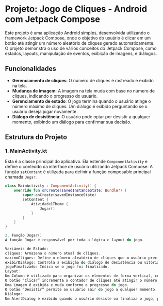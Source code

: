 # Projeto: Jogo de Cliques - Android com Jetpack Compose

Este projeto é uma aplicação Android simples, desenvolvida utilizando o framework Jetpack Compose, onde o objetivo do usuário é clicar em um botão até atingir um número aleatório de cliques gerado automaticamente. O projeto demonstra o uso de vários conceitos do Jetpack Compose, como estados, layouts, manipulação de eventos, exibição de imagens, e diálogos.

## Funcionalidades

- **Gerenciamento de cliques**: O número de cliques é rastreado e exibido na tela.
- **Mudança de imagem**: A imagem na tela muda com base no número de cliques, indicando o progresso do usuário.
- **Gerenciamento de estado**: O jogo termina quando o usuário atinge o número máximo de cliques. Um diálogo é exibido perguntando se o usuário deseja jogar novamente.
- **Diálogo de desistência**: O usuário pode optar por desistir a qualquer momento, exibindo um diálogo para confirmar sua decisão.

## Estrutura do Projeto

### 1. MainActivity.kt

Esta é a classe principal do aplicativo. Ela estende `ComponentActivity` e define o conteúdo da interface de usuário utilizando Jetpack Compose. A função `setContent` é utilizada para definir a função composable principal chamada `Jogar`.

```kotlin
class MainActivity : ComponentActivity() {
    override fun onCreate(savedInstanceState: Bundle?) {
        super.onCreate(savedInstanceState)
        setContent {
            Atividade1Theme {
                Jogar()
            }
        }
    }
}

2. Função Jogar()
A função Jogar é responsável por toda a lógica e layout do jogo.

Variáveis de Estado:
cliques: Armazena o número atual de cliques.
maximoCliques: Define o número aleatório de cliques que o usuário precisa atingir para ganhar.
exibirDialogo: Controla a exibição do diálogo de desistência ou vitória.
jogoFinalizado: Indica se o jogo foi finalizado.
Layout:
Um Column é utilizado para organizar os elementos de forma vertical, centralizando-os na tela.
O botão “Clicar” incrementa o contador de cliques até atingir o número máximo.
Uma imagem é exibida e muda conforme o progresso do jogo.
O botão “Desistir” permite ao usuário sair do jogo a qualquer momento.
Diálogo:
Um AlertDialog é exibido quando o usuário desiste ou finaliza o jogo, permitindo que ele reinicie o jogo ou encerre a sessão.
